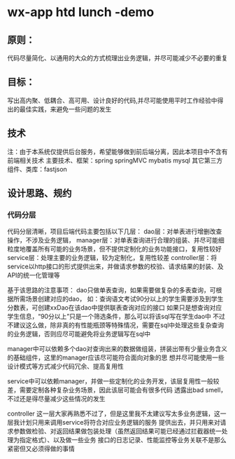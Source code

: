 # wx-app htd lunch -demo

## 原则：
代码尽量简化、以通用的大众的方式梳理出业务逻辑，并尽可能减少不必要的重复

## 目标：
写出高内聚、低耦合、高可用、设计良好的代码,并尽可能使用平时工作经验中得出的最佳实践，来避免一些问题的发生

## 技术
注：由于本系统仅提供后台服务，希望能够做到前后端分离，因此本项目中不含有前端相关技术
主要技术、框架：spring springMVC mybatis mysql
其它第三方组件、类库：fastjson

## 设计思路、规约

### 代码分层
代码分层清晰，项目后端代码主要包括以下几层：
dao层：对单表进行增删改查操作，不涉及业务逻辑，
manager层：对单表查询进行合理的组装、并尽可能细粒度地覆盖所有可能的业务场景，但不提供定制化的业务功能接口，复用性较好
service层：处理主要的业务逻辑，较为定制化，复用性较差
controller层：将service以http接口的形式提供出来，并做请求参数的校验、请求结果的封装、及API的统一化管理等

基于该思路的注意事项：
dao只做单表查询，如果需要做复杂的多表查询，可根据所需场景创建对应的dao，
如：查询语文考试90分以上的学生需要涉及到学生 分数表，可创建xxDao在该dao中提供联表查询对应的接口
如果只是想查询对应学生信息，“90分以上”只是一个筛选条件，那么可以将该sql写在学生dao中
不过不建议这么做，除非真的有性能瓶颈等特殊情况，需要在sql中处理这些复杂查询的业务逻辑，否则应尽可能避免将业务逻辑写在sql中

manager中可以依赖多个dao对查询出来的数据做组装，拼装出带有少量业务含义的基础组件，这里的manager应该尽可能符合面向对象的思
想并尽可能使用一些设计模式等方式减少代码冗余、提高复用性

service中可以依赖manager，并做一些定制化的业务开发，该层复用性一般较差，需要定制各种复杂业务场景，因此该层可能会有很多代码
透露出bad smell，不过还是得尽量减少这些情况的发生

controller 这一层大家再熟悉不过了，但是这里我不太建议写太多业务逻辑，这一层我计划只用来调用service将符合对应业务逻辑的服务
提供出去，并只用来对请求参数做检验、对返回结果做包装处理（虽然返回结果可能已经通过拦截器统一处理为指定格式）、以及做一些业务
接口的日志记录、性能监控等业务关联不是那么紧密但又必须得做的事情

